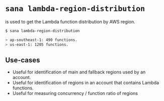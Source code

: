 # `sana lambda-region-distribution`

is used to get the Lambda function distribution by AWS region.

```sh
$ sana lambda-region-distribution

> ap-southeast-1: 490 functions.
> us-east-1: 1205 functions.
```

## Use-cases

- Useful for identification of main and fallback regions used by an account.
- Useful for identification of regions in an account that contains Lambda functions.
- Useful for measuring concurrency / function ratio of regions
